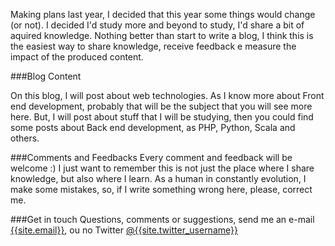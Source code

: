 <!--
layout: post
title: New year, new life!
date: 2015-01-19T23:27:00.847Z
comments: true
published: true
keywords: JavaScript, ES6
description: New year, new life1
categories: offtopic
authorName: Vinicius Dacal
-->

Making plans last year, I decided that this year some things would change (or not). I decided I'd study more and beyond to study, I'd share a bit of aquired knowledge. Nothing better than start to write a blog, I think this is the easiest way to share knowledge, receive feedback e measure the impact of the produced content.

###Blog Content

On this blog, I will post about web technologies. As I know more about Front end development, probably that will be the subject that you will see more here.
But, I will post about stuff that I will be studying, then you could find some posts about Back end development, as PHP, Python, Scala and others.

###Comments and Feedbacks
Every comment and feedback will be welcome :)
I just want to remember this is not just the place where I share knowledge, but also where I learn. As a human in constantly evolution, I make some mistakes, so, if I write something wrong here, please, correct me.

###Get in touch
Questions, comments or suggestions, send me an e-mail [{{site.email}}](mailto:{{site.email}}), ou no Twitter [@{{site.twitter_username}}](https://twitter.com/{{site.twitter_username}})

